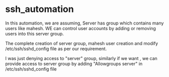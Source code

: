 # ssh_automation

In this automation, we are assuming, Server has group which contains many users like mahesh.
WE can control user accounts by adding or removing users into this server group.

The complete creation of server group, mahesh user creation and modify /etc/ssh/sshd_config file as per our requirement.

I was just denying access to "server" group, similarly if we want , we can provide access to server group by adding "Allowgroups server" in /etc/ssh/sshd_config file
